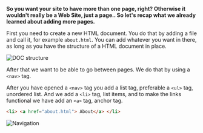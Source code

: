 **So you want your site to have more than one page, right? Otherwise it wouldn't really be a Web Site, just a page.. So let's recap what we already learned about adding more pages.**


First you need to create a new HTML document. You do that by adding a file and call it, for example `about.html`. You can add whatever you want in there, as long as you have the structure of a HTML document in place. 

![DOC structure](/static/html_page1.png)

After that we want to be able to go between pages. We do that by using a `<nav>` tag.

After you have opened a `<nav>` tag you add a list tag, preferable a `<ul>` tag, unordered list. And we add a `<li>` tag, list items, and to make the links functional we have add an `<a>` tag, anchor tag.

```html
<li> <a href="about.html"> About</a> </li>
```

![Navigation](/static/html_page2.png)